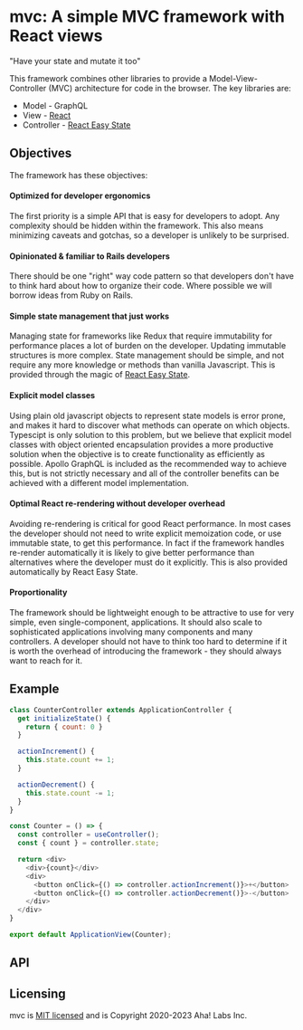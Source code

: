# mvc: A simple MVC framework with React views

"Have your state and mutate it too"

This framework combines other libraries to provide a Model-View-Controller (MVC) 
architecture for code in the browser. The key libraries are:

* Model - GraphQL
* View - [React](https://reactjs.org/)
* Controller - [React Easy State](https://github.com/RisingStack/react-easy-state)

## Objectives

The framework has these objectives:

#### Optimized for developer ergonomics

The first priority is a simple API that is easy for developers to adopt. Any complexity should be hidden within the framework. This also means minimizing caveats and gotchas, so a developer is unlikely to be surprised.

#### Opinionated & familiar to Rails developers

There should be one "right" way code pattern so that developers don't have to think hard about how to organize their code. Where possible we will borrow ideas from Ruby on Rails.

#### Simple state management that just works

Managing state for frameworks like Redux that require immutability for performance places a lot of burden on the developer. Updating immutable structures is more complex. State management should be simple, and not require any more knowledge or methods than vanilla Javascript. This is provided through the magic of [React Easy State](https://github.com/RisingStack/react-easy-state).

#### Explicit model classes

Using plain old javascript objects to represent state models is error prone, and makes it hard to discover what methods can operate on which objects. Typescipt is only solution to this problem, but we believe that explicit model classes with object oriented encapsulation provides a more productive solution when the objective is to create functionality as efficiently as possible. Apollo GraphQL is included as the recommended way to achieve this, but is not strictly necessary and all of the controller benefits can be achieved with a different model implementation.

#### Optimal React re-rendering without developer overhead

Avoiding re-rendering is critical for good React performance. In most cases the developer should not need to write explicit memoization code, or use immutable state, to get this performance. In fact if the framework handles re-render automatically it is likely to give better performance than alternatives where the developer must do it explicitly. This is also provided automatically by React Easy State.

#### Proportionality

The framework should be lightweight enough to be attractive to use for very simple, even single-component, applications. It should also scale to sophisticated applications involving many components and many controllers. A developer should not have to think too hard to determine if it is worth the overhead of introducing the framework - they should always want to reach for it.

## Example

```js
class CounterController extends ApplicationController {
  get initializeState() {
    return { count: 0 }
  }

  actionIncrement() {
    this.state.count += 1;
  }

  actionDecrement() {
    this.state.count -= 1;
  }
}

const Counter = () => {
  const controller = useController();
  const { count } = controller.state;

  return <div>
    <div>{count}</div>
    <div>
      <button onClick={() => controller.actionIncrement()}>+</button>
      <button onClick={() => controller.actionDecrement()}>-</button>
    </div>
  </div>
}

export default ApplicationView(Counter);
```


## API

## Licensing

mvc is [MIT licensed](./LICENSE) and is Copyright 2020-2023 Aha! Labs Inc.